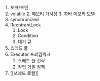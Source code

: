 1. 포크/조인
2. volatile
	2. 메모리 가시성
	3. 자바 메모리 모델
3. synchronized
4. ReentrantLock
	1. Lock
	2. Condition
	3. 대기 큐
5. 스레드 풀
6. Executor 프레임워크
	1. 스레드 풀 전략
	2. 작업 거절 정책
7. [[쓰레드 로컬]]